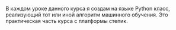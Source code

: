 В каждом уроке данного курса я создам на языке Python класс, реализующий тот или иной алгоритм машинного обучения.
Это практическая часть курса с платформы степик.
